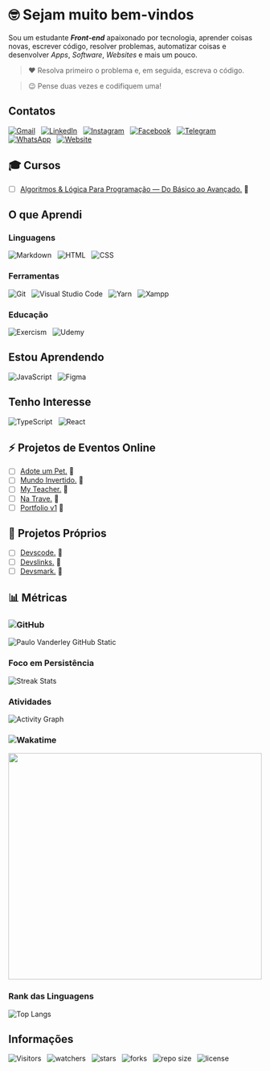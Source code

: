 <!-- Titulo -->
# :nerd_face: Sejam muito bem-vindos

<!-- Descrição -->
Sou um estudante ***Front-end*** apaixonado por tecnologia, aprender coisas novas, escrever código, resolver problemas, automatizar coisas e desenvolver *Apps*, *Software*, *Websites* e mais um pouco.

<!-- Citações -->
> :heart: Resolva primeiro o problema e, em seguida, escreva o código.

> :wink: Pense duas vezes e codifiquem uma!

<!-- Contatos -->
## Contatos

[![Gmail](https://img.shields.io/badge/Gmail-007bff.svg?style=plastic&logo=Gmail&logoColor=000000&labelColor=f9e64f)](mailto:vanderley.1109@gmail.com "Entrar em Contato")
&nbsp;
[![LinkedIn](https://img.shields.io/badge/LinkedIn-007bff.svg?style=plastic&logo=LinkedIn&logoColor=000000&labelColor=f9e64f)](https://www.linkedin.com/in/Devsgeeknerd "Entrar em Contato")
&nbsp;
[![Instagram](https://img.shields.io/badge/Instagram-007bff.svg?style=plastic&logo=Instagram&logoColor=000000&labelColor=f9e64f)](https://instagram.com/Devsgeeknerd "Entrar em Contato")
&nbsp;
[![Facebook](https://img.shields.io/badge/Facebook-007bff.svg?style=plastic&logo=Facebook&logoColor=000000&labelColor=f9e64f)](https://facebook.com/Devsgeeknerd "Entrar em Contato")
&nbsp;
[![Telegram](https://img.shields.io/badge/Telegram-007bff.svg?style=plastic&logo=Telegram&logoColor=0&labelColor=f9e64f)](https://t.me/Devsgeeknerd "Entrar em Contato")
&nbsp;
[![WhatsApp](https://img.shields.io/badge/WhatsApp-007bff.svg?style=plastic&logo=WhatsApp&logoColor=000000&labelColor=f9e64f)](https:// "Em breve!")
&nbsp;
[![Website](https://img.shields.io/badge/Website-007bff.svg?style=plastic&logo=About.me&logoColor=000000&labelColor=f9e64f)](https:// "Em breve!")
<!-- Cursos -->
## :mortar_board: Cursos

* [ ] [Algoritmos & Lógica Para Programação — Do Básico ao Avançado.](https://github.com/Devsgeeknerd/cur-alg-log-pro-bas-ava) :construction:

<!-- Projetos dos Cursos -->
<!-- ### :construction: Projetos dos Cursos -->

<!-- * [ ] DevsPortal. -->

<!-- Treinamentos -->
<!-- ## :muscle: Treinamentos -->

<!-- * [ ] WordPress. -->

<!-- Meu Aprendizado -->
## O que Aprendi

<!-- Linguagens -->
### Linguagens

![Markdown](https://img.shields.io/badge/Markdown-007bff.svg?&style=plastic&logo=Markdown&logoColor=000000&labelColor=f9e64f "Markdown")
&nbsp;
![HTML](https://img.shields.io/badge/HTML%20-%23e34f26.svg?&style=plastic&logo=html5&logoColor=0000000&labelColor=f9e64f "HTML 5")
&nbsp;
![CSS](https://img.shields.io/badge/CSS%20-%231572B6.svg?&style=plastic&logo=css3&logoColor=000000&labelColor=f9e64f "CSS 3")

<!-- Metologias -->
<!-- ### Metodologias -->

<!-- Frameworks -->
<!-- ### Frameworks -->

<!-- Bibliotecas -->
<!-- ### Bibliotecas -->

<!-- Ferramentas -->
### Ferramentas

![Git](https://img.shields.io/badge/Git-007bff.svg?style=plastic&logo=Git&logoColor=0000000&labelColor=f9e64f "Git")
&nbsp;
![Visual Studio Code](https://img.shields.io/badge/VSCode-007bff.svg?style=plastic&logo=Visual-studio-code&logoColor=000000&labelColor=f9e64f "Visual Studio Code")
&nbsp;
![Yarn](https://img.shields.io/badge/Yarn-007bff.svg?&style=plastic&logo=Yarn&logoColor=0&labelColor=f9e64f "Yarn")
&nbsp;
![Xampp](https://img.shields.io/badge/Xampp-007bff.svg?&style=plastic&logo=Xampp&logoColor=000000&labelColor=f9e64f "Xampp")

<!-- Nuvem -->
<!-- ### Nuvem -->

<!-- Base de Dados -->
<!-- ### Base de Dados -->

<!-- Design -->
<!-- ### Design -->

<!-- Educação -->
### Educação

![Exercism](https://img.shields.io/badge/Exercism-007bff.svg?&style=plastic&logo=Exercism&logoColor=000000&labelColor=f9e64f "Exercism")
&nbsp;
![Udemy](https://img.shields.io/badge/Udemy-007bff.svg?&style=plastic&logo=Udemy&logoColor=000&labelColor=f9e64f "Udemy")

<!-- Aprendendo -->
## Estou Aprendendo

![JavaScript](https://img.shields.io/badge/JavaScript%20-%23f7df1e.svg?&style=plastic&logo=JavaScript&logoColor=0&labelColor=000000 "JavaScript")
&nbsp;
![Figma](https://img.shields.io/badge/Figma-007bff.svg?&style=plastic&logo=Figma&logoColor=0&labelColor=000000 "Figma")

<!-- Interesse -->
## Tenho Interesse

![TypeScript](https://img.shields.io/badge/TypeScript%20-%23007acc.svg?&style=plastic&logo=TypeScript&logoColor=0&labelColor=ffffff "TypeScript")
&nbsp;
![React](https://img.shields.io/badge/React%20-61dbfb.svg?&style=plastic&logo=React&logoColor=0&labelColor=000000 "React")
&nbsp;

<!-- Eventos -->
## :zap: Projetos de Eventos Online

* [ ] [Adote um Pet.](https://github.com/Devsgeeknerd/pro-ado-pet "Ver projeto") :construction:
* [ ] [Mundo Invertido.](https://github.com/Devsgeeknerd/pro-mun-inv) :construction:
* [ ] [My Teacher.](https://github.com/Devsgeeknerd/pro-my-tea) :construction:
* [ ] [Na Trave.](https://github.com/Devsgeeknerd/pro-na-tra) :construction:
* [ ] [Portfolio v1](https://github.com/Devsgeeknerd/pro-por-v1) :construction:

<!-- Próprios -->
## :dart: Projetos Próprios

* [ ] [Devscode.](https://github.com/Devsgeeknerd/pro-dev-code) :construction:
* [ ] [Devslinks.](https://github.com/devsgeeknerd/pro-dev-lin) :construction:
* [ ] [Devsmark.](https://github.com/Devsgeeknerd/pro-dev-md) :construction:
<!-- * [x] [Dia de Sorte.](https://github.com/Devsgeeknerd/pro-dia-sor "Ver projeto") -->
<!-- * [x] [Dupla Sena.](https://github.com/Devsgeeknerd/pro-dup-sen "Ver projeto") -->
<!-- * [x] [Ímpar.](https://github.com/Devsgeeknerd/pro-imp "Ver projeto") -->
<!-- * [ ] [Likeiro.](https://github.com/Devsgeeknerd/pro-lik) :construction: -->
<!-- * [x] [Loto Fácil.](https://github.com/Devsgeeknerd/pro-lot-fac "Ver projeto") -->
<!-- * [x] [Loto Mania.](https://github.com/Devsgeeknerd/pro-lot-man "Ver projeto") -->
<!-- * [ ] [Mega Sena.](https://github.com/Devsgeeknerd/pro-meg-sen) -->
<!-- * [ ] [Par.](https://github.com/Devsgeeknerd/pro-par) -->

<!-- Métricas -->
## :bar_chart: Métricas

<!-- GitHub -->
### ![GitHub](https://img.shields.io/badge/GitHub-007bff.svg?&style=plastic&logo=GitHub&logoColor=000000&labelColor=f9e64f)

![Paulo Vanderley GitHub Static](https://github-readme-stats.vercel.app/api?username=Devsgeeknerd&bg_color=DEG,f07bff,ff904e,ff5982&title_color=00009f&show_icons=true&icon_color=ffffff&text_color=1e2327&count_private=true&include_all_commits=true&cache_seconds=10800&line_height=30&border_color=007bff&border_radius=18&card_width=600&locale=pt-BR "Métricas do GitHub")

<!-- Perseverança -->
### Foco em Persistência

![Streak Stats](https://github-readme-streak-stats.herokuapp.com/?user=Devsgeeknerd&background=800080&stroke=ffffff&ring=33ff69&fire=fd1d1d&currStreakNum=79e2ff&currStreakLabel=79f3ff&sideNums=ffffff&sideLabels=ffff00&dates=ffffff "Foco em Persistência")

<!-- Gráfico de Atividades -->
### Atividades

![Activity Graph](https://activity-graph.herokuapp.com/graph?username=Devsgeeknerd&bg_color=800080&color=ffffff&line=00ff00&point=ffff00&area=true&area_color=000000&custom_title=Grafico%20de%20Commits%20Diario "Atividades Diárias")

<!-- Wakatime -->
### ![Wakatime](https://img.shields.io/badge/Wakatime-007bff.svg?&style=plastic&logo=Wakatime&logoColor=000000&labelColor=f9e64f "Linguagens usadas com frequência")

<p align="center">
    <img src="https://wakatime.com/share/@Devsgeeknerd/77d003db-f2b0-43ab-8038-56c1cb8ccdfd.svg" width="100%" height="450" />
</p>

<!-- Rank dos Linguagens -->
### Rank das Linguagens

![Top Langs](https://github-readme-stats.vercel.app/api/top-langs/?username=Devsgeeknerd&layout=default&langs_count=10&title_color=000000&bg_color=ba4de3&text_color=000000&card_width=600&custom_title=Rank%20das%20Linguagens "Rank das Linguagens")

<!-- Informações -->
## Informações

![Visitors](https://api.visitorbadge.io/api/visitors?path=Devsgeeknerd%2FDevsgeeknerd&label=Visitantes&labelColor=%23f9e64f&countColor=%23008000&style=plastic "Total de Visitas")
&nbsp;
![watchers](https://img.shields.io/github/watchers/Devsgeeknerd/Devsgeeknerd?style=plastic&label=Observadores&labelColor=f9e64f "Total de Observadores")
&nbsp;
![stars](https://img.shields.io/github/stars/Devsgeeknerd/Devsgeeknerd?style=plastic&label=EstrelasS&labelColor=f9e64f "Total de Estrelas Recebidas")
&nbsp;
![forks](https://img.shields.io/github/forks/Devsgeeknerd/Devsgeeknerd?style=plastic&label=Bifurcações&labelColor=f9e64f "Total de Bifurcações")
&nbsp;
![repo size](https://img.shields.io/github/repo-size/Devsgeeknerd/Devsgeeknerd?style=plastic&label=Tamanho&labelColor=f9e64f "Tamanho do Repositório")
&nbsp;
![license](https://img.shields.io/github/license/Devsgeeknerd/Devsgeeknerd?style=plastic&label=Licença&labelColor=f9e64f "Licença do Repositório")
